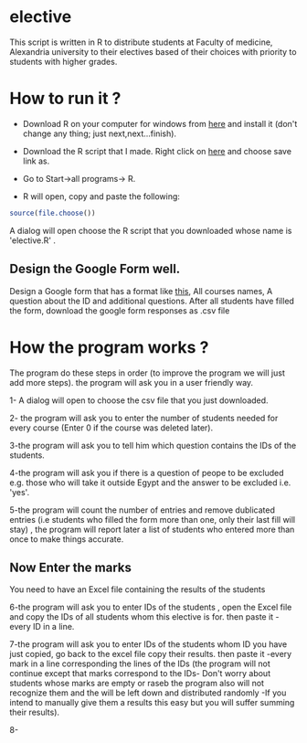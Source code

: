 # elective
This script is written in R to distribute students at Faculty of medicine, Alexandria university to their electives based of their choices with priority to students with higher grades.

# How to run it ?

* Download R on your computer for windows from [here](https://cran.r-project.org/bin/windows/base/R-3.3.1-win.exe) and install it (don't change any thing; just next,next...finish).

* Download the R script that I made. Right click on [here](https://raw.githubusercontent.com/ahmedelmahy/elective/master/elective.R) and choose save link as.

* Go to Start->all programs-> R.

* R will open, copy and paste the following:
```R
source(file.choose())
```
A dialog will open choose the R script that you downloaded whose name is 'elective.R' .


## Design the Google Form well.
Design a Google form that has a format like [this](https://docs.google.com/forms/d/e/1FAIpQLSdZWX7qiIEo-gFScxqoMNtq2hnE7jsE7dwIwrjn-adwGxhiuw/viewform), All courses names, A question about the ID and additional questions. After all students have filled the form, download the google form responses as .csv file

# How the program works ?
The program do these steps in order (to improve the program we will just add more steps). the program will ask you in a user friendly way.

1- A dialog will open to choose the csv file that you just downloaded.

2- the program will ask you to enter the number of students needed for every course (Enter 0 if the course was deleted later).

3-the program will ask you to tell him which question contains the IDs of the students.

4-the program will ask you if there is a question of peope to be excluded e.g. those who will take it outside Egypt and the answer to be excluded i.e. 'yes'.

5-the program will count the number of entries and remove dublicated entries (i.e students who filled the form more than one, only their last fill will stay) , the program will report later a list of students who entered more than once to make things accurate.

## Now Enter the marks
You need to have an Excel file containing the results of the students

6-the program will ask you to enter IDs of the students , open the Excel file and copy the IDs of all students whom this elective is for.  then paste it -every ID in a line.

7-the program will ask you to enter IDs of the students whom ID you have just copied, go back to the excel file copy their results. then paste it -every mark in a line corresponding the lines of the IDs (the program will not continue except that marks correspond to the IDs- Don't worry about students whose marks are empty or raseb the program also will not recognize them and the will be left down and distributed randomly -If you intend to manually give them a results this easy but you will suffer summing their results).

8-

